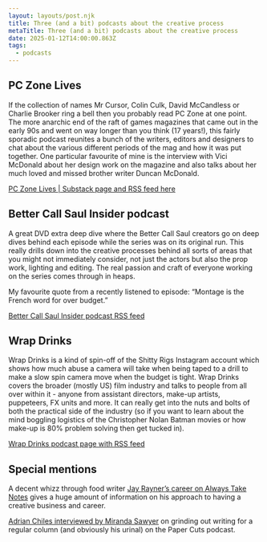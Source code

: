 ```yaml
---
layout: layouts/post.njk
title: Three (and a bit) podcasts about the creative process 
metaTitle: Three (and a bit) podcasts about the creative process 
date: 2025-01-12T14:00:00.863Z
tags:
  - podcasts
---
```


## PC Zone Lives
If the collection of names Mr Cursor, Colin Culk, David McCandless or Charlie Brooker ring a bell then you probably read PC Zone at one point. The more anarchic end of the raft of games magazines that came out in the early 90s and went on way longer than you think (17 years!), this fairly sporadic podcast reunites a bunch of the writers, editors and designers to chat about the various different periods of the mag and how it was put together. One particular favourite of mine is the interview with Vici McDonald about her design work on the magazine and also talks about her much loved and missed brother writer Duncan McDonald.

[PC Zone Lives | Substack page and RSS feed here](https://pczone.substack.com/podcast)

## Better Call Saul Insider podcast
A great DVD extra deep dive where the Better Call Saul creators go on deep dives behind each episode while the series was on its original run. This really drills down into the creative processes behind all sorts of areas that you might not immediately consider, not just the actors but also the prop work, lighting and editing. The real passion and craft of everyone working on the series comes through in heaps. 

My favourite quote from a recently listened to episode: “Montage is the French word for over budget.”

[Better Call Saul Insider podcast RSS feed](http://movietouch.sony.com.edgesuite.net/podcasts/better_call_saul_v1/better_call_saul_insider_podcast.xml)

## Wrap Drinks
Wrap Drinks is a kind of spin-off of the Shitty Rigs Instagram account which shows how much abuse a camera will take when being taped to a drill to make a slow spin camera move when the budget is tight. Wrap Drinks covers the broader (mostly US) film industry and talks to people from all over within it - anyone from assistant directors, make-up artists, puppeteers, FX units and more. It can really get into the nuts and bolts of both the practical side of the industry (so if you want to learn about the mind boggling logistics of the Christopher Nolan Batman movies or how make-up is 80% problem solving then get tucked in).

[Wrap Drinks podcast page with RSS feed](https://wrapdrinks.buzzsprout.com/2138852/episodes)

## Special mentions
A decent whizz through food writer [Jay Rayner’s career on Always Take Notes](https://www.alwaystakenotes.com/episodes/74-jay-rayner-restaurant-critic-the-observer) gives a huge amount of information on his approach to having a creative business and career.

[Adrian Chiles interviewed by Miranda Sawyer](https://open.spotify.com/episode/5vBH2OEdM2PmxU7LhlSRbP) on grinding out writing for a regular column (and obviously his urinal) on the Paper Cuts podcast.

